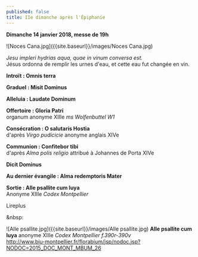 ```yaml
---
published: false
title: IIe dimanche après l'Épiphanie
---
```

**Dimanche 14 janvier 2018, messe de 19h**

![Noces Cana.jpg]({{site.baseurl}}/images/Noces Cana.jpg)

*Jesu impleri hydrias aqua, quae in vinum conversa est.*  
Jésus ordonna de remplir les urnes d'eau, et cette eau fut changée en vin.

**Introït : Omnis terra**

**Graduel : Misit Dominus**

**Alleluia : Laudate Dominum**

**Offertoire : Gloria Patri**  
organum anonyme XIIIe *ms Wolfenbuttel W1*

**Consécration : O salutaris Hostia**  
d'après *Virgo pudicicie* anonyme anglais XIVe

**Communion : Confitebor tibi**  
d'après *Alma polis religio* attribué à Johannes de Porta XIVe

**Dicit Dominus**

**Au dernier évangile : Alma redemptoris Mater**

**Sortie : Alle psallite cum luya**  
Anonyme XIIIe *Codex Montpellier*

Lireplus

&nbsp:

![Alle psallite.jpg]({{site.baseurl}}/images/Alle psallite.jpg)
**Alle psallite cum luya** anonyme XIIIe *Codex Montpellier f.390r-390v*  
http://www.biu-montpellier.fr/florabium/jsp/nodoc.jsp?NODOC=2015_DOC_MONT_MBUM_26

